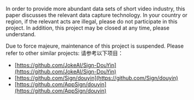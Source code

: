 In order to provide more abundant data sets of short video industry, this paper discusses the relevant data capture technology. In your country or region, if the relevant acts are illegal, please do not participate in this project. In addition, this project may be closed at any time, please understand.

Due to force majeure, maintenance of this project is suspended. Please refer to other similar projects:
请参考以下项目：

+ [https://github.com/JokeAI/Sign-DouYin](https://github.com/JokeAI/Sign-DouYin)
+ [https://github.com/Sign/douyin](https://github.com/Sign/douyin)
+ [https://github.com/AppSign/douyin](https://github.com/AppSign/douyin)
